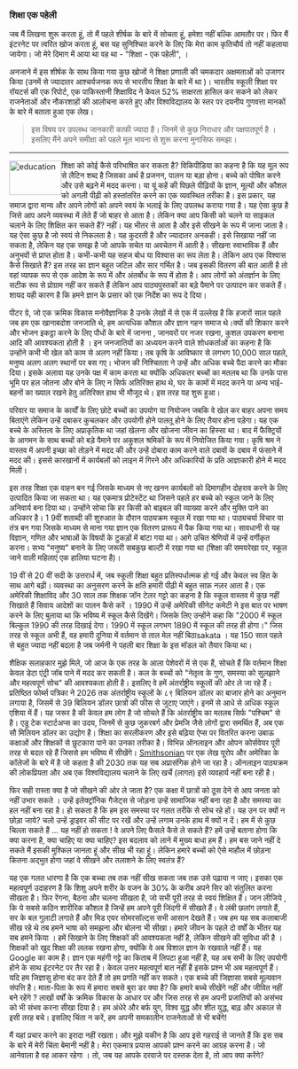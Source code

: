 ### शिक्षा एक पहेली

 जब मैं लिखना शुरू करता हूं, तो मैं पहले शीर्षक के बारे में सोचता हूं, हमेशा नहीं बल्कि आमतौर पर। फिर मैं इंटरनेट पर त्वरित खोज करता हूं, बस यह सुनिश्चित करने के लिए कि मेरा काम कृतिचौर्य तो नहीं कहलाया जायेगा। जो मेरे दिमाग में आया था वह था - "शिक्षा - एक पहेली", ।
 
अनजाने में इस शीर्षक के साथ किया गया कुछ खोजों ने शिक्षा प्रणाली की चमकदार अक्षमताओं को उजागर किया  (उनमें से ज्यादातर आश्चर्यजनक रूप से भारतीय शिक्षा के बारे में था )। भारतीय स्कूली शिक्षा पर रॉयटर्स की एक रिपोर्ट, एक पाकिस्तानी शिक्षाविद ने केवल 52% साक्षरता हासिल कर सकने को लेकर राजनेताओं और नौकरशाहों की आलोचना करते हुए और विश्वविद्यालय के स्तर पर दयनीय गुणवत्ता मानकों के बारे में बताता हुआ एक लेख।

<blockquote>इस विषय पर उपलब्ध जानकारी काफी ज्यादा है। जिनमें से कुछ निराधार और पक्षपातपूर्ण है । इसलिए मैंने अपने समीक्षा को पहले मूल भावना से शुरू करना मुनासिफ समझा।</blockquote>

---

<img src="https://proxy.duckduckgo.com/iu/?u=http%3A%2F%2Foregon.gov%2Fode%2FPublishingImages%2Fstudents-and-family.jpg&f=1" alt="education" style= "float:left; width:94px; height:62px;" /> शिक्षा को कोई कैसे परिभाषित कर सकता है? विकिपीडिया का कहना है कि यह मूल रूप से लैटिन शब्द है जिसका अर्थ है प्रजनन, पालन या बड़ा होना। बच्चे को पोषित करने और उसे बढ़ने में मदद करना। या यूं कहें की पिछले पीढ़ियों के ज्ञान, मूल्यों और कौशल को अगली पीढ़ी को हस्तांतरित करने का एक व्यवस्थित तरीका है। इस प्रकार, यह समाज द्वारा मान्य और अपने लोगों को अपने स्वयं के भलाई के लिए उपलब्ध कराया गया है। यह ऐसा कुछ है जिसे आप अपने व्यवस्था में लेते हैं जो बाहर से आता है। लेकिन क्या आप किसी को चलने या साइकल चलाने के लिए शिक्षित कर सकते हैं? नहीं। यह भीतर से आता है और इसे सीखने के रूप में जाना जाता है। यह ऐसा कुछ है जो स्वयं से निकलता है। यह कुदरती है और ज्यादातर अनकही। इसे सिखाया नहीं जा सकता है, लेकिन यह एक समझ है जो आपके सचेत या अवचेतन में आती है। सीखना स्वाभाविक हैं और अनुभवों से प्राप्त होता है। कभी-कभी यह सहज बोध या विश्वास का रूप लेता है। लेकिन आप एक विश्वास कैसे सिखाते हैं? इस तरह का ज्ञान बहुत जटिल और सार गर्भित है। जब इसकी वितरण की बात आती है तो वहां व्यापक रूप से एक आदेश के रूप में और अंतर्बोध के रूप में होता है। आप लोगों को अंतर्ज्ञान के लिए सटीक रूप से प्रोग्राम नहीं कर सकते हैं लेकिन आप पाठ्यपुस्तकों का बड़े पैमाने पर उत्पादन कर सकते हैं। शायद यही कारण है कि हमने ज्ञान के प्रसार को एक निर्देश का रूप दे दिया।

पीटर ग्रे, जो एक क्रमिक विकास मनोवैज्ञानिक है उनके लेखों में से एक में उल्लेख है कि हजारों साल पहले जब हम एक खानाबदोश जनजाति थे, हम अत्यधिक कौशल और ज्ञान गहन समाज थे।क्यों की शिकार करने और भोजन इकट्ठा करने के लिए पौधों के बारे में जानना , जानवरों पर नजर रखना, कुशल उपकरण बनाना आदि की आवश्यकता होती है । इन जनजातियों का अध्ययन करने वाले शोधकर्ताओं का कहना है कि उन्होंने कभी भी खेल को काम से अलग नहीं किया। तब कृषि के आविष्कार से लगभग 10,000 साल पहले, मनुष्य अलग अलग स्थानों पर बस गए। भोजन की निश्चितता ने उन्हें और अधिक बच्चे पैदा करने का मौका दिया। इसके अलावा यह उनके पक्ष में काम करता था क्योंकि अधिकतर बच्चों का मतलब था कि उनके पास भूमि पर हल जोतना और बोने के लिए न सिर्फ अतिरिक्त हाथ थे, घर के कामों में मदद करने या अन्य भाई-बहनों का ख्याल रखने हेतु अतिरिक्त हाथ भी मौजूद थे। इस तरह यह शुरू हुआ।

परिवार या समाज के कार्यों के लिए छोटे बच्चों का उपयोग या नियोजन जबकि वे खेल कर बाहर अपना समय बिताएंगे लेकिन उन्हें दबाकर कुचलकर और उपयोगी होने पालतू होने के लिए तैयार होना पड़ेगा। यह एक बच्चे के अस्तित्व के लिए अप्राकृतिक था जहां खेलना और खोजना जीवन का हिस्सा था। बाद में फैक्ट्रियों के आगमन के साथ बच्चों को बड़े पैमाने पर अकुशल श्रमिकों के रूप में नियोजित किया गया। कृषि श्रम ने वास्तव में अपनी इच्छा को तोड़ने में मदद की और उन्हें दोबारा काम करने वाले दबावों के दबाव में फंसाने में मदद की। इससे कारखानों में कार्यबलों को लाइन में गिरने और अधिकारियों के प्रति आज्ञाकारी होने में मदद मिली।

इस तरह शिक्षा एक वाहन बन गई जिसके माध्यम से नए खनन कार्यबलों को दिमागहीन दोहराव करने के लिए उत्पादित किया जा सकता था। यह एकमात्र प्रोटेस्टेंट था जिसने पहले हर बच्चे को स्कूल जाने के लिए अनिवार्य बना दिया था। उन्होंने सोचा कि हर किसी को बाइबल की व्याख्या करने और मुक्ति पाने का अधिकार है। 1 9वीं शताब्दी की शुरुआत के दौरान पाठ्यक्रम स्कूल में रखा गया था। पाठ्यचर्या विचार या तंत्र बन गया जिसके माध्यम से माना गया ज्ञान एक वितरण प्रारूप में पैक किया गया था। सावधानी से यह विज्ञान, गणित और भाषाओं के विषयों के टुकड़ों में बांटा गया था। आगे उचित श्रेणियों में उन्हें वर्गीकृत करना। सभ्य "मनुष्य" बनाने के लिए जरूरी सबकुछ बाल्टी में रखा गया था (शिक्षा की समयरेखा पर, स्कूल जाने वाली महिलाएं एक हालिया घटना है)।

19 वीं से 20 वीं सदी के उत्तरार्ध में, जब स्कूली शिक्षा बहुत प्रतिस्पर्धात्मक हो गई और केवल स्व हित के साथ आगे बढ़ी। व्यवस्था का अनुसरण करने के क्षति हमारी पीढ़ी में बहुत साफ़ नज़र आता है। एक अमेरिकी शिक्षाविद और 30 साल तक शिक्षक जॉन टेलर गट्टो का कहना है कि स्कूल वास्तव में कुछ नहीं सिखाते हैं सिवाय आदेशों का पालन कैसे करें । 1990 में उन्हें अमेरिकी सीनेट कमेटी ने इस बात पर भाषण करने के लिए बुलाया था कि भविष्य में स्कूल कैसे दिखेंगे। जिसके लिए उन्होंने कहा कि "2000 में स्कूल बिल्कुल 1990 की तरह दिखाई देगा। 1990 में स्कूल लगभग 1890 में स्कूल की तरह ही होगा।" जिस तरह से स्कूल अभी हैं, वह हमारी दुनिया में वर्तमान से ताल मेल नहीं बिठाsakata । यह 150 साल पहले से बहुत ज्यादा नहीं बदला है जब जर्मनी ने पहली बार शिक्षा के इस मॉडल को तैयार किया था।

शैक्षिक सलाहकार मुझे मिले, जो आज के एक तरह के आला पेशेवरों में से एक हैं, सोचते हैं कि वर्तमान शिक्षा केवल डेटा एंट्री जॉब पाने में मदद कर सकती है। कल के बच्चों को "नेतृत्व के गुण, समस्या को सुलझाने और महत्वपूर्ण सोच" की आवश्यकता होती है। इसलिए वे हमें अंतर्राष्ट्रीय स्कूलों की ओर ले जा रहे हैं। प्रतिष्ठित फोर्ब्स पत्रिका ने 2026 तक अंतर्राष्ट्रीय स्कूलों के ८९ बिलियन डॉलर का बाजार होने का अनुमान लगाया है, जिसमें से 39 बिलियन डॉलर छात्रों की फीस से जुटाए जाएंगे। इनमें से आधे से अधिक स्कूल एशिया में हैं। यह जरूर है की केवल हम लोग है जो सोचते हैं कि अंतर्राष्ट्रीय का मतलब सिर्फ "पश्चिम" से है। एडु टेक स्टार्टअप्स का उदय, जिनमें से कुछ जुकरबर्ग और प्रेमजि जैसे लोगों द्वारा समर्थित हैं, अब एक सौ मिलियन डॉलर का उद्योग है। शिक्षा का सरलीकरण और इसे बढ़िया ऐप्स पर वितरित करना उबाऊ कक्षाओं और शिक्षकों से छुटकारा पाने का उनका तरीका है। विभिन्न ऑनलाइन और ओपन कोर्सवेयर पूरी तरह से बदल रहे हैं जिससे हम भविष्य में सीखेंगे। <a href="http://Smithsonian.com">Smithsonian</a> पर एक लेख यूरोप और अमेरिका के कॉलेजों के बारे में है जो कहता है की 2030 तक यह सब अप्रासंगिक होने जा रहा है। ऑनलाइन पाठ्यक्रम की लोकप्रियता और अब एक विश्वविद्यालय चलाने के लिए खर्चे (लागत) इसे व्यवहार्य नहीं बना रही है।

फिर सही रास्ता क्या है जो सीखने की ओर ले जाता है? एक कक्षा में छात्रों को ठूस देने से आप जनता को नहीं उभार सकते । उन्हें इलेक्ट्रॉनिक गैजेट्स से जोड़ना उन्हें सामाजिक नहीं बना रहा है और समस्या का हल नहीं बना रहा है। हो सकता है कि हम इस समस्या पर गलत तरीके से सोच रहे हों। यह उन पर क्यों न छोड़ा जाये? चलो उन्हें ड्राइवर की सीट पर रखें और उन्हें लगाम उनके हाथ में क्यों न दें। हम में से कुछ चिल्ला सकते हैं ... यह नहीं हो सकता ! वे अपने लिए फैसले कैसे ले सकते हैं? हमें उन्हें बताना होगा कि क्या करना है, क्या चाहिए या क्या चाहिए? इस बदलाव को लाने में मुख्य बाधा हम हैं। हम बस जाने नहीं दे सकते मैं इसकी मुश्किल जानता हूं और सीख भी रहा हूं। लेकिन हमारे बच्चों को ऐसे माहौल में छोड़ना कितना अद्भुत होगा जहां वे सीखने और तलाशने के लिए स्वतंत्र हैं?

यह एक गलत धारणा है कि एक बच्चा तब तक नहीं सीख सकता जब तक उसे पढ़ाया न जाए। इसका एक महत्वपूर्ण उदाहरण है कि शिशु अपने शरीर के वजन के 30% के करीब अपने सिर को संतुलित करना सीखता है। फिर रेंगना, बैठना और चलना सीखता है, जो सभी पूरी तरह से स्वयं शिक्षित हैं। जान लीजिये , कि ये सबसे कठिन शारीरिक कौशल है जिन्हें हम अपने पूरी जिंदगी में सीखते हैं। वे लंबी छलांग लगाते हैं, सर के बल गुलाटी लगाते हैं और मिड एयर सोमरसॉल्ट्स सभी आसान देखते हैं। जब हम यह सब कलाबाजी सीख रहे थे तब हमने भाषा को समझना और बोलना भी सीखा। हमारे जीवन के पहले दो वर्षों के भीतर यह सब हमने किया । हमें सिखाने के लिए शिक्षकों की आवश्यकता नहीं है, लेकिन सीखने की सुविधा की है । शिक्षकों को खुद शिक्षा की ललक रखना होगा, क्योंकि वे अब विशाल ज्ञान के रखवाले नहीं हैं। यह Google का काम है। ज्ञान एक महंगी गट्टे का किताब में लिपटा हुआ नहीं है, यह अब सभी के लिए उपयोगी होने के साथ इंटरनेट पर तैर रहा है। केवल उत्तर महत्वपूर्ण बात नहीं हैं इसके प्रश्न भी अब महत्वपूर्ण हैं। यदि हम जिज्ञासु होना बंद कर देते हैं तो हम प्रगति नहीं कर सकते। एक बच्चे की जिज्ञासा सबसे मूल्यवान संपत्ति है। माता-पिता के रूप में हमारा सबसे बुरा डर क्या है? कि हमारे बच्चे सीखेंगे नहीं और जीवित नहीं बने रहेंगे ? लाखों वर्षों के क्रमिक विकास के आधार पर और जिस तरह से हम अपनी प्रजातियों को असंभव को भी संभव करना सीखा दिया है। हम अंधेरे और बर्फ युग, विश्व युद्ध और शीत युद्ध, बाढ़ और अकाल से इसी तरह बचे। इसलिए चिंता न करें, हम अपनी समकालीन राजनेताओं से भी बचेंगे!

मैं यहां प्रचार करने का इरादा नहीं रखता। और मुझे यकीन है कि आप इसे गहराई से जानते हैं कि इस सब के बारे में मेरी चिंता बेमानी नहीं है। मेरा एकमात्र प्रयास आपको प्रश्न करने का आग्रह करना है। जो आनेवाला है वह आकर रहेगा । तो, जब यह आपके दरवाजे पर दस्तक देता है, तो आप क्या करेंगे? 
